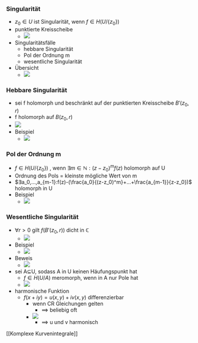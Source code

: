 ### Singularität
+ $z_0∈U$ ist Singularität, wenn $f∈H(U/\{z_0\})$
+ punktierte Kreisscheibe
	+ ![](../../z_images/Pasted%20image%2020220516110136.png)
+ Singularitätsfälle 
	+ hebbare Singularität
	+ Pol der Ordnung m
	+ wesentliche Singularität
+ Übersicht
	+ ![](../../z_images/Pasted%20image%2020220516122408.png)

### Hebbare Singularität
+ sei f holomorph und beschränkt auf der punktierten Kreisscheibe $B'(z_0,r)$
+ f holomorph auf $B(z_0,r)$
+ ![](../../z_images/Pasted%20image%2020220516113151.png)
+ Beispiel
	+ ![](../../z_images/Pasted%20image%2020220516113457.png)

### Pol der Ordnung m
+  $f∈H(U/\{z_0\})$ , wenn $∃m∈ℕ:(z-z_0)^mf(z)$ holomorph auf U
+  Ordnung des Pols = kleinste mögliche Wert von m
+  $∃a_0,...,a_{m-1}:f(z)-(\frac{a_0}{(z-z_0)^m}+...+\frac{a_{m-1}}{z-z_0})$ holomorph in U
+  Beispiel
	+  ![](../../z_images/Pasted%20image%2020220516114314.png)

###  Wesentliche Singularität
+  $∀r>0$ gilt $f(B'(z_0,r))$ dicht in ℂ
	+  ![](../../z_images/Pasted%20image%2020220516122038.png)
+ Beispiel
	+  ![](../../z_images/Pasted%20image%2020220516122443.png)
+  Beweis
	+  ![](../../z_images/Pasted%20image%2020220516122529.png)
+  sei A⊆U, sodass A in U keinen Häufungspunkt hat
	+ $f∈H(U/A)$ meromorph, wenn in A nur Pole hat
	+ ![](../../z_images/Pasted%20image%2020220516122936.png)
+  harmonische Funktion
	+  $f(x+iy)=u(x,y)+iv(x,y)$ differenzierbar
		+ wenn CR Gleichungen gelten
			+ ==> beliebig oft
		+ ![](../../z_images/Pasted%20image%2020220516123304.png)
			+ ==> u und v harmonisch

[[Komplexe Kurvenintegrale]]